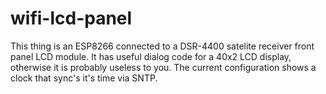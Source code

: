 # wifi-lcd-panel

This thing is an ESP8266 connected to a DSR-4400 satelite receiver front panel
LCD module.  It has useful dialog code for a 40x2 LCD display, otherwise it is
probably useless to you.  The current configuration shows a clock that sync's
it's time via SNTP.
